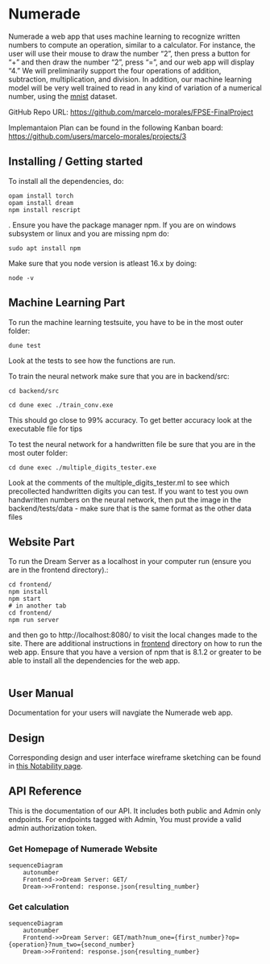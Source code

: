 # Numerade


Numerade a web app that uses machine learning to recognize written numbers to compute an operation, similar to a calculator. For instance, the user will use their mouse to draw the number “2”, then press a button for “+” and then draw the number “2”, press “=”, and our web app will display  “4.” We will preliminarily support the four operations of addition, subtraction, multiplication, and division. In addition, our machine learning model will be very well trained to read in any kind of variation of a numerical number, using the [mnist](https://github.com/datapythonista/mnist) dataset.

GitHub Repo URL: https://github.com/marcelo-morales/FPSE-FinalProject 


Implemantaion Plan can be found in the following Kanban board: https://github.com/users/marcelo-morales/projects/3 


## Installing / Getting started

To install all the dependencies, do:
```
opam install torch
opam install dream
npm install rescript
```
. Ensure you have the package manager npm.
If you are on windows subsystem or linux and you are missing npm do:
```
sudo apt install npm
```
Make sure that you node version is atleast 16.x by doing:
```
node -v
```

## Machine Learning Part
To run the machine learning testsuite, you have to be in the most outer folder:

```
dune test
```
Look at the tests to see how the functions are run.

To train the neural network make sure that you are in backend/src:
```
cd backend/src
```

```
cd dune exec ./train_conv.exe
```
This should go close to 99% accuracy. To get better accuracy look at the executable file for tips

To test the neural network for a handwritten file be sure that you are in the most outer folder:
```
cd dune exec ./multiple_digits_tester.exe
```
Look at the comments of the multiple_digits_tester.ml to see which precollected handwritten digits you can test.
If you want to test you own handwritten numbers on the neural network, then put the image in the backend/tests/data - make sure that is the same format as the other data files



## Website Part

To run the Dream Server as a localhost in your computer run (ensure you are in the frontend directory).:

```
cd frontend/
npm install
npm start
# in another tab
cd frontend/
npm run server
```

and then go to http://localhost:8080/ to visit the local changes made to the site. There are additional instructions in [frontend](https://github.com/marcelo-morales/FPSE-FinalProject/tree/main/frontend) directory on how to run the web app. Ensure that you have a version of npm that is 8.1.2 or greater to be able to install all the dependencies for the web app.

```

```



## User Manual

Documentation for your users will navgiate the Numerade web app. 


## Design

Corresponding design and user interface wireframe sketching can be found in [this Notability page](https://notability.com/n/1Myv85vkl5ntlpK~nA1500).


## API Reference

This is the documentation of our API. It includes both public and Admin only endpoints. For endpoints tagged with Admin, You must provide a valid admin authorization token.


### Get Homepage of Numerade Website

```mermaid
sequenceDiagram
    autonumber
    Frontend->>Dream Server: GET/
    Dream->>Frontend: response.json{resulting_number}
```


### Get calculation

```mermaid
sequenceDiagram
    autonumber
    Frontend->>Dream Server: GET/math?num_one={first_number}?op={operation}?num_two={second_number}
    Dream->>Frontend: response.json{resulting_number}
```


